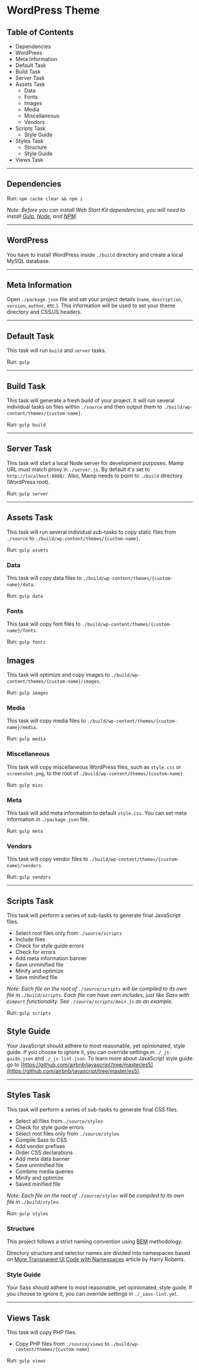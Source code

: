 # WordPress Theme

## Table of Contents

* Dependencies
* WordPress
* Meta Information
* Default Task
* Build Task
* Server Task
* Assets Task
    * Data
    * Fonts
    * Images
    * Media
    * Miscellaneous
    * Vendors
* Scripts Task
    * Style Guide
* Styles Task
    * Structure
    * Style Guide
* Views Task

---

## Dependencies

Run: `npm cache clear && npm i`

*Note: Before you can install Web Start Kit dependencies, you will need to install [Gulp](http://gulpjs.com/), [Node](https://nodejs.org/), and [NPM](https://www.npmjs.com/).*

---

## WordPress

You have to install WordPress inside `./build` directory and create a local MySQL database.

---

## Meta Information

Open `./package.json` file and set your project details (`name`, `description`, `version`, `author`, etc.). This information will be used to set your theme directory and CSS/JS headers.

---

## Default Task

This task will run `build` and `server` tasks.

Run: `gulp`

---

## Build Task

This task will generate a fresh build of your project. It will run several individual tasks on files within `./source` and then output them to `./build/wp-content/themes/{custom-name}`.

Run: `gulp build`

---

## Server Task

This task will start a local Node server for development purposes. Mamp URL must match proxy in `./server.js`. By default it's set to `http://localhost:8888/`. Also, Mamp needs to point to `./build` directory (WordPress root).

Run: `gulp server`

---

## Assets Task

This task will run several individual sub-tasks to copy static files from `./source` to `./build/wp-content/themes/{custom-name}`.

Run: `gulp assets`

### Data

This task will copy data files to `./build/wp-content/themes/{custom-name}/data`.

Run: `gulp data`

### Fonts

This task will copy font files to `./build/wp-content/themes/{custom-name}/fonts`.

Run: `gulp fonts`

## Images

This task will optimize and copy images to `./build/wp-content/themes/{custom-name}/images`.

Run: `gulp images`

### Media

This task will copy media files to `./build/wp-content/themes/{custom-name}/media`.

Run: `gulp media`

### Miscellaneous

This task will copy miscellaneous WordPress files, such as `style.css` or `screenshot.png`, to the root of `./build/wp-content/themes/{custom-name}`.

Run: `gulp misc`

### Meta

This task will add meta information to default `style.css`. You can set meta information in `./package.json` file.

Run: `gulp meta`

### Vendors

This task will copy vendor files to `./build/wp-content/themes/{custom-name}/vendors`.

Run: `gulp vendors`

---

## Scripts Task

This task will perform a series of sub-tasks to generate final JavaScript files.

* Select root files only from `./source/scripts`
* Include files
* Check for style guide errors
* Check for errors
* Add meta information banner
* Save unminified file
* Minify and optimize
* Save minified file

*Note: Each file on the root of `./source/scripts` will be compiled to its own file in `./build/scripts`. Each file can have own includes, just like Sass with `@import` functionality. See `./source/scripts/main.js` as an example.*

Run: `gulp scripts`

## Style Guide

Your JavaScript should adhere to most reasonable, yet opinionated, style guide. If you choose to ignore it, you can override settings in `./_js-guide.json` and `./_js-lint.json`. To learn more about JavaScript style guide go to [https://github.com/airbnb/javascript/tree/master/es5](https://github.com/airbnb/javascript/tree/master/es5).

---

## Styles Task

This task will perform a series of sub-tasks to generate final CSS files.

* Select all files from `./source/styles`
* Check for style guide errors
* Select root files only from `./source/styles`
* Compile Sass to CSS
* Add vendor prefixes
* Order CSS declarations
* Add meta data banner
* Save unminified file
* Combine media queries
* Minify and optimize
* Saved minified file

*Note: Each file on the root of `./source/styles` will be compiled to its own file in `./build/styles`.*

Run: `gulp styles`

### Structure

This project follows a strict naming convention using [BEM](https://en.bem.info/) methodology.

Directory structure and selector names are divided into namespaces based on [More Transparent UI Code with Namespaces](http://csswizardry.com/2015/03/more-transparent-ui-code-with-namespaces/) article by Harry Roberts.

### Style Guide

Your Sass should adhere to most reasonable, yet opinionated, style guide. If you choose to ignore it, you can override settings in `./_sass-lint.yml`.

---

## Views Task

This task will copy PHP files.

* Copy PHP files from `./source/views` to `./build/wp-content/themes/{custom-name}`

Run: `gulp views`
